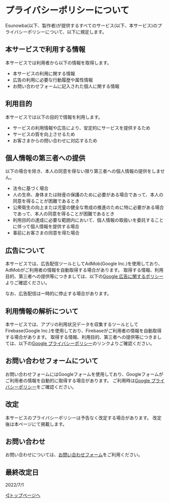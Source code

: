 # プライバシーポリシーについて

Esunowba(以下、製作者)が提供するすべてのサービス(以下、本サービス)のプライバシーポリシーについて、以下に規定します。


## 本サービスで利用する情報

本サービスでは利用者から以下の情報を取得します。

- 本サービスの利用に関する情報
- 広告の利用に必要な行動履歴や属性情報
- お問い合わせフォームに記入された個人に関する情報


## 利用目的

本サービスでは以下の目的で情報を利用します。

- サービスの利用情報や広告により、安定的にサービスを提供するため
- サービスの質を向上させるため
- お客さまからの問い合わせに対応するため


## 個人情報の第三者への提供

以下の場合を除き、本人の同意を得ない限り第三者への個人情報の提供をしません。

- 法令に基づく場合
- 人の生命、身体または財産の保護のために必要がある場合であって、本人の同意を得ることが困難であるとき
- 公衆衛生の向上または児童の健全な育成の推進のために特に必要がある場合であって、本人の同意を得ることが困難であるとき
- 利用目的の達成に必要な範囲内において、個人情報の取扱いを委託することに伴って個人情報を提供する場合
- 事前にお客さまの同意を得た場合


## 広告について

本サービスでは、広告配信ツールとしてAdMob(Google Inc.)を使用しており、AdMobがご利用者の情報を自動取得する場合があります。
取得する情報、利用目的、第三者への提供等につきましては、以下の[Google 広告に関するポリシー](https://policies.google.com/technologies/ads?hl=ja)よりご確認ください。

なお、広告配信は一時的に停止する場合があります。


## 利用情報の解析について

本サービスでは、アプリの利用状況データを収集するツールとしてFirebase(Google Inc.)を使用しており、Firebaseがご利用者の情報を自動取得する場合があります。
取得する情報、利用目的、第三者への提供等につきましては、以下の[Google プライバシーポリシー](https://policies.google.com/privacy?hl=ja)のリンクよりご確認ください。


## お問い合わせフォームについて

お問い合わせフォームにはGoogleフォームを使用しており、Googleフォームがご利用者の情報を自動的に取得する場合があります。
ご利用時は[Google プライバシーポリシー](https://policies.google.com/privacy?hl=ja)をご確認ください。


## 改定

本サービスのプライバシーポリシーは予告なく改定する場合があります。
改定後は本ページにて掲載します。


## お問い合わせ

お問い合わせについては、[お問い合わせフォーム](https://forms.gle/6G7RaQP7uG7ufKSP8)をご利用ください。


## 最終改定日
2022/7/1


[◁トップページへ](./home.md)
